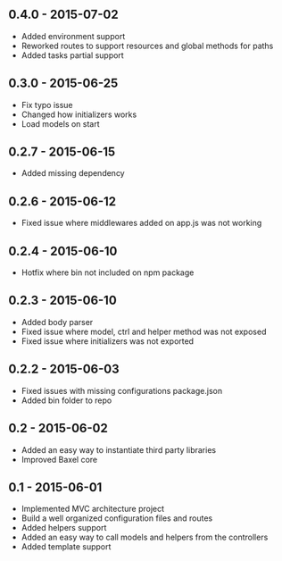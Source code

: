 0.4.0 - 2015-07-02
---

- Added environment support
- Reworked routes to support resources and global methods for paths
- Added tasks partial support

0.3.0 - 2015-06-25
---

- Fix typo issue
- Changed how initializers works
- Load models on start

0.2.7 - 2015-06-15
---

- Added missing dependency

0.2.6 - 2015-06-12
---

- Fixed issue where middlewares added on app.js was not working

0.2.4 - 2015-06-10
---

- Hotfix where bin not included on npm package

0.2.3 - 2015-06-10
---

- Added body parser
- Fixed issue where model, ctrl and helper method was not exposed
- Fixed issue where initializers was not exported

0.2.2 - 2015-06-03
---

- Fixed issues with missing configurations package.json
- Added bin folder to repo

0.2 - 2015-06-02
---

- Added an easy way to instantiate third party libraries
- Improved Baxel core

0.1 - 2015-06-01
---

- Implemented MVC architecture project
- Build a well organized configuration files and routes
- Added helpers support
- Added an easy way to call models and helpers from the controllers
- Added template support
